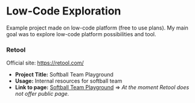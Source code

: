 # Low-Code Exploration
Example project made on low-code platform (free to use plans). My main goal was to explore low-code platform possibilities and tool.


### Retool
Official site: https://retool.com/

- <strong>Project Title:</strong> Softball Team Playground
- <strong>Usage:</strong> Internal resources for softball team
- <strong>Link to page:</strong> [Softball Team Playground](https://natka.retool.com/apps/19574222-7bfb-11ee-a3ef-ffa5d0c46abc/Softball%20Team%20Playground) => <em>At the moment Retool does not offer public page.</em>
